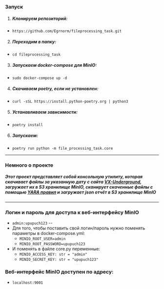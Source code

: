 ### Запуск  
1. ##### Клонируем репозиторий:  
- `https://github.com/Egrnorm/fileprocessing_task.git`  
2. ##### Переходим в папку:  
- `cd fileprocessing_task`  
3. ##### Запускаем docker-compose для MinIO:  
- `sudo docker-compose up -d`
4. ##### Скачиваем poetry, если не установлен:  
- `curl -sSL https://install.python-poetry.org | python3`
5. ##### Устанавливаем зависимости:  
- `poetry install`  
6. ##### Запускаем:  
- `poetry run python -m file_processing_task.core`  
---
### Немного о проекте  
##### Этот проект представляет собой консольную утилиту, которая скачивает файлы за указанную дату с сайта [VX-Underground](https://vx-underground.org/), загружает их в S3 хранилище MinIO, сканирует скаченные файлы с помощью [YARA правил](https://github.com/kevoreilly/CAPEv2/tree/master/data/yara/CAPE) и загружает json отчёт в S3 хранилище MinIO  
---
### Логин и пароль для доступа к веб-интерфейсу MinIO  
- `admin:upupuch123`
--
- Для того, чтобы поставить свой логин/пароль нужно поменять параметры в docker-compose.yml:  
  - `MINIO_ROOT_USER=admin`  
  - `MINIO_ROOT_PASSWORD=upupuch123`  
- И поменять в файле core.py переменные:
  - `MINIO_ACCESS_KEY: str = "admin"`  
  - `MINIO_SECRET_KEY: str = "upupuch123"`  
### Веб-интерфейс MinIO доступен по адресу:  
- `localhost:9001`

